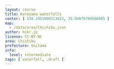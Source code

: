 ```yaml
---
layout: course
title: Kuroyama waterfalls
center: [ 139.2451000213623, 35.94076799566985 ]
map: 
  - /data/area/Chichibu.json
author: hikr.jp
license: CC-BY-NC
area: Chichibu
prefecture: Saitama
info:
  level: intermediate
tags: [ waterfall, .draft ]
---
```

